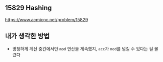 ## 15829 Hashing

<https://www.acmicpc.net/problem/15829>

## 내가 생각한 방법

- 멍청하게 계산 중간에서만 `mod` 연산을 계속했지, `acc`가 `mod`를 넘길 수 있다는 걸 몰랐다

